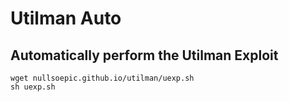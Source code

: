 # Utilman Auto
## Automatically perform the Utilman Exploit
```
wget nullsoepic.github.io/utilman/uexp.sh
sh uexp.sh
```
